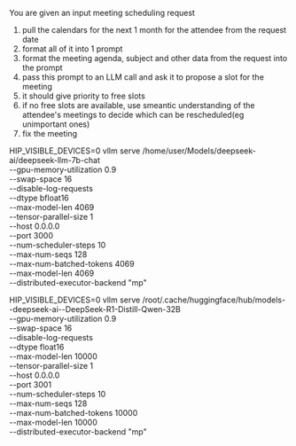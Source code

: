 You are given an input meeting scheduling request

1. pull the calendars for the next 1 month for the attendee from the request date
2. format all of it into 1 prompt
3. format the meeting agenda, subject and other data from the request into the prompt
3. pass this prompt to an LLM call and ask it to propose a slot for the meeting
4. it should give priority to free slots
5. if no free slots are available, use smeantic understanding of the attendee's meetings to decide which can be rescheduled(eg unimportant ones)
6. fix the meeting

HIP_VISIBLE_DEVICES=0 vllm serve /home/user/Models/deepseek-ai/deepseek-llm-7b-chat \
        --gpu-memory-utilization 0.9 \
        --swap-space 16 \
        --disable-log-requests \
        --dtype bfloat16 \
        --max-model-len 4069 \
        --tensor-parallel-size 1 \
        --host 0.0.0.0 \
        --port 3000 \
        --num-scheduler-steps 10 \
        --max-num-seqs 128 \
        --max-num-batched-tokens 4069 \
        --max-model-len 4069 \
        --distributed-executor-backend "mp"

HIP_VISIBLE_DEVICES=0 vllm serve /root/.cache/huggingface/hub/models--deepseek-ai--DeepSeek-R1-Distill-Qwen-32B \
        --gpu-memory-utilization 0.9 \
        --swap-space 16 \
        --disable-log-requests \
        --dtype float16 \
        --max-model-len 10000 \
        --tensor-parallel-size 1 \
        --host 0.0.0.0 \
        --port 3001 \
        --num-scheduler-steps 10 \
        --max-num-seqs 128 \
        --max-num-batched-tokens 10000 \
        --max-model-len 10000 \
        --distributed-executor-backend "mp"